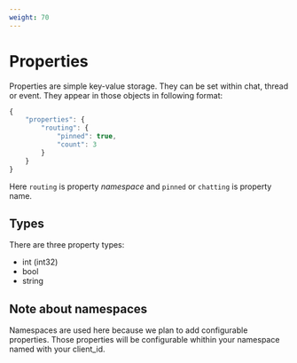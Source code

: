 ```yaml
---
weight: 70
---
```


# Properties

Properties are simple key-value storage. They can be set within chat, thread or event. They appear in those objects in following format:

```js
{
    "properties": {
        "routing": {
            "pinned": true,
            "count": 3
        }
    }
}
```

Here `routing` is property *namespace* and `pinned` or `chatting` is property name.

## Types

There are three property types:
 - int (int32)
 - bool
 - string

## Note about namespaces

Namespaces are used here because we plan to add configurable properties. Those properties will be configurable whithin your namespace named with your client_id.